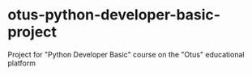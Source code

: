 # otus-python-developer-basic-project
Project for "Python Developer Basic" course on the "Otus" educational platform
